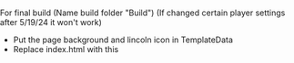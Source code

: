For final build (Name build folder "Build") (If changed certain player settings after 5/19/24 it won't work)
- Put the page background and lincoln icon in TemplateData
- Replace index.html with this
<!DOCTYPE html>
<html lang="en-us">
  <head>
    <meta charset="utf-8">
    <meta http-equiv="Content-Type" content="text/html; charset=utf-8">
    <title>Lincoln's Path</title>
    <link rel="shortcut icon" href="TemplateData/LincolnFavicon.ico">
    <link rel="stylesheet" href="TemplateData/style.css">
    <style>
        body {
        margin: 0;
        padding: 0;
        background: url('TemplateData/PageBackground.png') no-repeat center center fixed;
        background-size: cover;
        }
    </style>
  </head>
  <body>
    <div id="unity-container" class="unity-desktop">
      <canvas id="unity-canvas" width=960 height=600 tabindex="-1"></canvas>
      <div id="unity-loading-bar">
        <div id="unity-logo"></div>
        <div id="unity-progress-bar-empty">
          <div id="unity-progress-bar-full"></div>
        </div>
      </div>
      <div id="unity-warning"> </div>
      <div id="unity-footer">
        <div id="unity-fullscreen-button"></div>
      </div>
    </div>
    <script>
      var canvas = document.querySelector("#unity-canvas");

      // Shows a temporary message banner/ribbon for a few seconds, or
      // a permanent error message on top of the canvas if type=='error'.
      // If type=='warning', a yellow highlight color is used.
      // Modify or remove this function to customize the visually presented
      // way that non-critical warnings and error messages are presented to the
      // user.
      function unityShowBanner(msg, type) {
        var warningBanner = document.querySelector("#unity-warning");
        function updateBannerVisibility() {
          warningBanner.style.display = warningBanner.children.length ? 'block' : 'none';
        }
        var div = document.createElement('div');
        div.innerHTML = msg;
        warningBanner.appendChild(div);
        if (type == 'error') div.style = 'background: red; padding: 10px;';
        else {
          if (type == 'warning') div.style = 'background: yellow; padding: 10px;';
          setTimeout(function() {
            warningBanner.removeChild(div);
            updateBannerVisibility();
          }, 5000);
        }
        updateBannerVisibility();
      }

      var buildUrl = "Build";
      var loaderUrl = buildUrl + "/Build.loader.js";
      var config = {
        arguments: [],
        dataUrl: buildUrl + "/Build.data.unityweb",
        frameworkUrl: buildUrl + "/Build.framework.js.unityweb",
        codeUrl: buildUrl + "/Build.wasm.unityweb",
        streamingAssetsUrl: "StreamingAssets",
        companyName: "Ed Gilmour",
        productName: "Lincoln's Path",
        productVersion: "1.0",
        showBanner: unityShowBanner,
      };

      // By default, Unity keeps WebGL canvas render target size matched with
      // the DOM size of the canvas element (scaled by window.devicePixelRatio)
      // Set this to false if you want to decouple this synchronization from
      // happening inside the engine, and you would instead like to size up
      // the canvas DOM size and WebGL render target sizes yourself.
      // config.matchWebGLToCanvasSize = false;

      // If you would like all file writes inside Unity Application.persistentDataPath
      // directory to automatically persist so that the contents are remembered when
      // the user revisits the site the next time, uncomment the following line:
      // config.autoSyncPersistentDataPath = true;
      // This autosyncing is currently not the default behavior to avoid regressing
      // existing user projects that might rely on the earlier manual
      // JS_FileSystem_Sync() behavior, but in future Unity version, this will be
      // expected to change.

      if (/iPhone|iPad|iPod|Android/i.test(navigator.userAgent)) {
        // Mobile device style: fill the whole browser client area with the game canvas:

        var meta = document.createElement('meta');
        meta.name = 'viewport';
        meta.content = 'width=device-width, height=device-height, initial-scale=1.0, user-scalable=no, shrink-to-fit=yes';
        document.getElementsByTagName('head')[0].appendChild(meta);
        document.querySelector("#unity-container").className = "unity-mobile";
        canvas.className = "unity-mobile";

        // To lower canvas resolution on mobile devices to gain some
        // performance, uncomment the following line:
        // config.devicePixelRatio = 1;


      } else {
        // Desktop style: Render the game canvas in a window that can be maximized to fullscreen:
        canvas.style.width = "960px";
        canvas.style.height = "600px";
      }

      document.querySelector("#unity-loading-bar").style.display = "block";

      var script = document.createElement("script");
      script.src = loaderUrl;
      script.onload = () => {
        createUnityInstance(canvas, config, (progress) => {
          document.querySelector("#unity-progress-bar-full").style.width = 100 * progress + "%";
              }).then((unityInstance) => {
                document.querySelector("#unity-loading-bar").style.display = "none";
                document.querySelector("#unity-fullscreen-button").onclick = () => {
                  unityInstance.SetFullscreen(1);
                };

              }).catch((message) => {
                alert(message);
              });
            };

      document.body.appendChild(script);

    </script>
  </body>
</html>